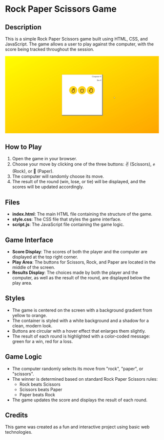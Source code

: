 # Rock Paper Scissors Game

## Description

This is a simple Rock Paper Scissors game built using HTML, CSS, and JavaScript. The game allows a user to play against the computer, with the score being tracked throughout the session.

![Rock Paper Scissors](brave_uWFVwSrnZD.gif)

## How to Play

1. Open the game in your browser.
2. Choose your move by clicking one of the three buttons: ✌️ (Scissors), ✊ (Rock), or 🤚 (Paper).
3. The computer will randomly choose its move.
4. The result of the round (win, lose, or tie) will be displayed, and the scores will be updated accordingly.

## Files

- **index.html**: The main HTML file containing the structure of the game.
- **style.css**: The CSS file that styles the game interface.
- **script.js**: The JavaScript file containing the game logic.

## Game Interface

- **Score Display**: The scores of both the player and the computer are displayed at the top right corner.
- **Play Area**: The buttons for Scissors, Rock, and Paper are located in the middle of the screen.
- **Results Display**: The choices made by both the player and the computer, as well as the result of the round, are displayed below the play area.

## Styles

- The game is centered on the screen with a background gradient from yellow to orange.
- The container is styled with a white background and a shadow for a clean, modern look.
- Buttons are circular with a hover effect that enlarges them slightly.
- The result of each round is highlighted with a color-coded message: green for a win, red for a loss.

## Game Logic

- The computer randomly selects its move from "rock", "paper", or "scissors".
- The winner is determined based on standard Rock Paper Scissors rules:
  - Rock beats Scissors
  - Scissors beats Paper
  - Paper beats Rock
- The game updates the score and displays the result of each round.

## Credits

This game was created as a fun and interactive project using basic web technologies.
